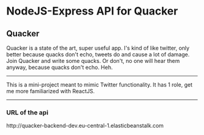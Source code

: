 <h1>NodeJS-Express API for Quacker</h1>

<h2>Quacker</h2>
<p>Quacker is a state of the art, super useful app. I's kind of like twitter, only better because quacks don't echo, tweets do and cause a lot of damage. Join Quacker and write some quacks. Or don't, no one will hear them anyway, because quacks don't echo. Heh.</p>

<hr>
<p>This is a mini-project meant to mimic Twitter functionality. It has 1 role, get me more familiarized with ReactJS.</p>

<hr>

<h3>URL of the api</h3>
<a>http://quacker-backend-dev.eu-central-1.elasticbeanstalk.com</a>
